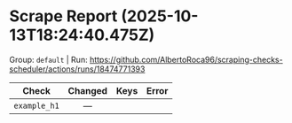 # Scrape Report (2025-10-13T18:24:40.475Z)

Group: `default`  |  Run: https://github.com/AlbertoRoca96/scraping-checks-scheduler/actions/runs/18474771393

| Check | Changed | Keys | Error |
|---|:---:|:--|:--|
| `example_h1` | — |  |  |
